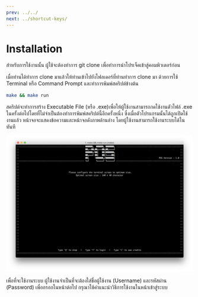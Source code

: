 ```yaml
---
prev: ../../
next: ../shortcut-keys/
---
```

# Installation
สำหรับการใช้งานนั้น ผู้ใช้จะต้องทำการ git clone เพื่อทำการนำโปรเจ็คเข้าสู่คอมพิวเตอร์ก่อน

เมื่อท่านได้ทำการ clone มาแล้วให้ท่านเข้าไปยังโฟลเดอร์ที่ท่านทำการ clone มา ด้วยการใช้ Terminal หรือ Command Prompt และทำการพิมพ์สคริปต์ข้างต้น

```bash
make && make run
```

สคริปต์จะทำการสร้าง Executable File (หรือ .exe)​ เพื่อให้ผู้ใช้งานสามารถกดใช้งานตัวไฟล์ .exe ในครั้งต่อไปโดยที่ไม่จำเป็นต้องทำการพิมพ์สคริปต์นี้อีกครั้งหนึ่ง ซึ่งเมื่อตัวโปรแกรมนั้นได้ถูกเปิดใช้งานแล้ว หน้าจอจะแสดงข้อความและหน้าจอดังภาพด้านล่าง โดยผู้ใช้งานสามารถใช้งานระบบได้ในทันที

![Startup UI](./src/startup.png)

เพื่อที่จะใช้งานระบบ ผู้ใช้งานจำเป็นที่จะต้องใส่ชื่อผู้ใช้งาน (Username) และรหัสผ่าน (Password) เพื่อกรอกในหน้าต่อไป กรุณาใช้คำแนะนำวิธีการใช้งานในหน้าเข้าสู่ระบบ
